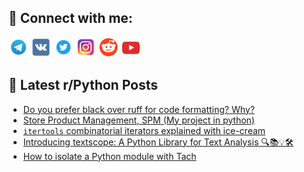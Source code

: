 ## 🔎 Connect with me:
[<img src="https://github.com/bullbesh/bullbesh/blob/main/images/Telegram.png" width="32" height="32" />](https://t.me/bullbesh)
[<img src="https://github.com/bullbesh/bullbesh/blob/main/images/VK.png" width="32" height="32" />](https://vk.com/bullbesh)
[<img src="https://github.com/bullbesh/bullbesh/blob/main/images/Twitter.png" width="32" height="32" />](https://twitter.com/bullbesh1)
[<img src="https://github.com/bullbesh/bullbesh/blob/main/images/Instagram.png" width="32" height="32" />](https://www.instagram.com/bullbesh)
[<img src="https://github.com/bullbesh/bullbesh/blob/main/images/Reddit.png" width="32" height="32" />](https://www.reddit.com/user/bullbesh)
[<img src="https://github.com/bullbesh/bullbesh/blob/main/images/YouTube.png" width="32" height="32" />](https://www.youtube.com/channel/UCtfjRs6uzgq5mfm8S06WTcg)

## 📕 Latest r/Python Posts
<!-- BLOG-POST-LIST:START -->
- [Do you prefer black over ruff for code formatting? Why?](https://www.reddit.com/r/Python/comments/1eag9u3/do_you_prefer_black_over_ruff_for_code_formatting/)
- [Store Product Management, SPM &lpar;My project in python&rpar;](https://www.reddit.com/r/Python/comments/1eae015/store_product_management_spm_my_project_in_python/)
- [`itertools` combinatorial iterators explained with ice-cream](https://www.reddit.com/r/Python/comments/1eaarah/itertools_combinatorial_iterators_explained_with/)
- [Introducing textscope: A Python Library for Text Analysis 🔍📚💡🛠️](https://www.reddit.com/r/Python/comments/1eaanlr/introducing_textscope_a_python_library_for_text/)
- [How to isolate a Python module with Tach](https://www.reddit.com/r/Python/comments/1ea9lh7/how_to_isolate_a_python_module_with_tach/)
<!-- BLOG-POST-LIST:END -->
